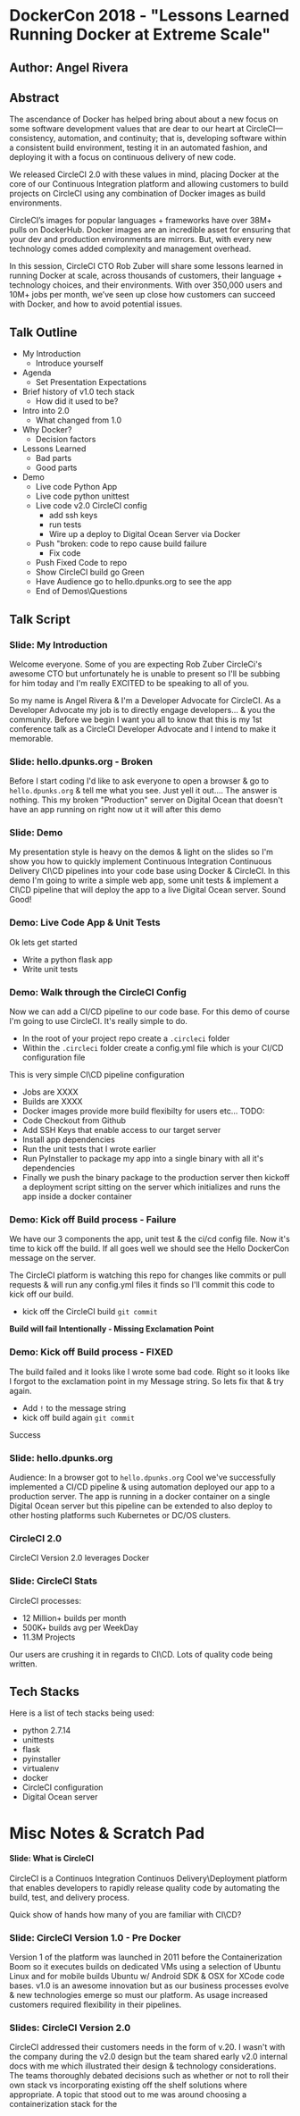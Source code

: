 # DockerCon 2018 - "Lessons Learned Running Docker at Extreme Scale"
## Author: Angel Rivera

## Abstract
The ascendance of Docker has helped bring about about a new focus on some software development values that are dear to our heart at CircleCI—consistency, automation, and continuity; that is, developing software within a consistent build environment, testing it in an automated fashion, and deploying it with a focus on continuous delivery of new code.

We released CircleCI 2.0 with these values in mind, placing Docker at the core of our Continuous Integration platform and allowing customers to build projects on CircleCI using any combination of Docker images as build environments.

CircleCI’s images for popular languages + frameworks have over 38M+ pulls on DockerHub. Docker images are an incredible asset for ensuring that your dev and production environments are mirrors. But, with every new technology comes added complexity and management overhead.

In this session, CircleCI CTO Rob Zuber will share some lessons learned in running Docker at scale, across thousands of customers, their language + technology choices, and their environments. With over 350,000 users and 10M+ jobs per month, we’ve seen up close how customers can succeed with Docker, and how to avoid potential issues.

## Talk Outline
- My Introduction
    - Introduce yourself
- Agenda
    - Set Presentation Expectations 
- Brief history of v1.0 tech stack
    - How did it used to be?
- Intro into 2.0
    - What changed from 1.0
- Why Docker?
    - Decision factors
- Lessons Learned
    - Bad parts
    - Good parts
- Demo
    - Live code Python App
    - Live code python unittest
    - Live code v2.0 CircleCI config
        - add ssh keys
        - run tests
        - Wire up a deploy to Digital Ocean Server via Docker
    - Push "broken: code to repo cause build failure
        - Fix code
    - Push Fixed Code to repo
    - Show CircleCI build go Green
    - Have Audience go to hello.dpunks.org to see the app
    - End of Demos\Questions

## Talk Script

### Slide: My Introduction
Welcome everyone. Some of you are expecting Rob Zuber CircleCi's awesome CTO but unfortunately he is unable to present so I'll be subbing for him today and I'm really EXCITED to be speaking to all of you.

So my name is Angel Rivera & I'm a Developer Advocate for CircleCI. As a Developer Advocate my job is to directly engage developers... & you the community. 
Before we begin I want you all to know that this is my 1st conference talk as a CircleCI Developer Advocate and I intend to make it memorable.

### Slide: hello.dpunks.org - Broken
Before I start coding I'd like to ask everyone to open a browser & go to `hello.dpunks.org` & tell me what you see.  Just yell it out....
The answer is nothing. This my broken "Production" server on Digital Ocean that doesn't have an app running on right now ut it will after this demo

### Slide: Demo
My presentation style is heavy on the demos & light on the slides so I'm show you how to quickly implement Continuous Integration Continuous Delivery CI\CD pipelines into your code base using Docker & CircleCI. In this demo I'm going to write a simple web app, some unit tests & implement a CI\CD pipeline that will deploy the app to a live Digital Ocean server. Sound Good!

### Demo: Live Code App & Unit Tests
Ok lets get started
- Write a python flask app
- Write unit tests

### Demo: Walk through the CircleCI Config
Now we can add a CI/CD pipeline to our code base.  For this demo of course I'm going to use CircleCI.
It's really simple to do.
- In the root of your project repo create a `.circleci` folder
- Within the `.circleci` folder create a config.yml file which is your CI/CD configuration file

This is very simple CI\CD pipeline configuration
- Jobs are XXXX
- Builds are XXXX
- Docker images provide more build flexibilty for users etc... TODO:
- Code Checkout from Github
- Add SSH Keys that enable access to our target server
- Install app dependencies
- Run the unit tests that I wrote earlier
- Run PyInstaller to package my app into a single binary with all it's dependencies
- Finally we push the binary package to the production server then kickoff a deployment script sitting on the server which initializes and runs the app inside a docker container

### Demo: Kick off Build process - Failure
We have our 3 components the app, unit test & the ci/cd config file.  Now it's time to kick off the build.  If all goes well we should see the Hello DockerCon message on the server.

The CircleCI platform is watching this repo for changes like commits or pull requests & will run any config.yml files it finds so I'll commit this code to kick off our build.

- kick off the CircleCI build `git commit`

**Build will fail Intentionally - Missing Exclamation Point**

### Demo: Kick off Build process - FIXED
The build failed and it looks like I wrote some bad code. Right so it looks like I forgot to the exclamation point in my Message string. So lets fix that & try again.

- Add `!` to the message string
- kick off build again `git commit`

Success

### Slide: hello.dpunks.org
Audience: In a browser got to `hello.dpunks.org` Cool we've successfully implemented a CI/CD pipeline & using automation deployed our app to a production server. The app is running in a docker container on a single Digital Ocean server but this pipeline can be extended to also deploy to other hosting platforms such Kubernetes or DC/OS clusters.

### CircleCI 2.0
 CircleCI Version 2.0 leverages Docker

### Slide: CircleCI Stats
CircleCI processes:
- 12 Million+ builds per month
- 500K+ builds avg per WeekDay
- 11.3M Projects

Our users are crushing it in regards to CI\CD.  Lots of quality code being written.

## Tech Stacks
Here is a list of tech stacks being used:
- python 2.7.14
- unittests
- flask
- pyinstaller
- virtualenv
- docker
- CircleCI configuration
- Digital Ocean server



# Misc Notes & Scratch Pad

#### Slide: What is CircleCI
CircleCI is a Continuos Integration Continuos Delivery\Deployment platform that enables developers to rapidly release quality code by automating the build, test, and delivery process.

Quick show of hands how many of you are familiar with CI\CD?


### Slide: CircleCI Version 1.0 - Pre Docker
Version 1 of the platform was launched in 2011 before the Containerization Boom so it executes builds on dedicated VMs using a selection of Ubuntu Linux and for mobile builds Ubuntu w/ Android SDK & OSX for XCode code bases. v1.0 is an awesome innovation but as our business processes evolve & new technologies emerge so must our platform. As usage increased customers required flexibility in their pipelines.

### Slides: CircleCI Version 2.0
CircleCI addressed their customers needs in the form of v.20. I wasn't with the company during the v2.0 design but the team shared early v2.0 internal docs with me which illustrated their design & technology considerations. The teams thoroughly debated decisions such as whether or not to roll their own stack vs incorporating existing off the shelf solutions where appropriate. A topic that stood out to me was around choosing a containerization stack for the 